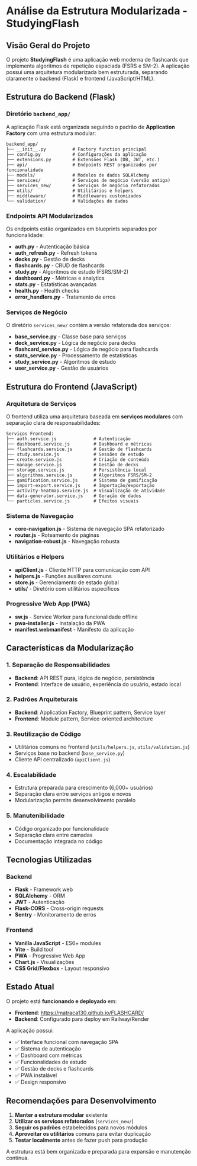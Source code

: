 # Análise da Estrutura Modularizada - StudyingFlash

## Visão Geral do Projeto

O projeto **StudyingFlash** é uma aplicação web moderna de flashcards que implementa algoritmos de repetição espaciada (FSRS e SM-2). A aplicação possui uma arquitetura modularizada bem estruturada, separando claramente o backend (Flask) e frontend (JavaScript/HTML).

## Estrutura do Backend (Flask)

### Diretório `backend_app/`

A aplicação Flask está organizada seguindo o padrão de **Application Factory** com uma estrutura modular:

```
backend_app/
├── __init__.py          # Factory function principal
├── config.py            # Configurações da aplicação
├── extensions.py        # Extensões Flask (DB, JWT, etc.)
├── api/                 # Endpoints REST organizados por funcionalidade
├── models/              # Modelos de dados SQLAlchemy
├── services/            # Serviços de negócio (versão antiga)
├── services_new/        # Serviços de negócio refatorados
├── utils/               # Utilitários e helpers
├── middleware/          # Middlewares customizados
└── validation/          # Validações de dados
```

### Endpoints API Modularizados

Os endpoints estão organizados em blueprints separados por funcionalidade:

- **auth.py** - Autenticação básica
- **auth_refresh.py** - Refresh tokens
- **decks.py** - Gestão de decks
- **flashcards.py** - CRUD de flashcards
- **study.py** - Algoritmos de estudo (FSRS/SM-2)
- **dashboard.py** - Métricas e analytics
- **stats.py** - Estatísticas avançadas
- **health.py** - Health checks
- **error_handlers.py** - Tratamento de erros

### Serviços de Negócio

O diretório `services_new/` contém a versão refatorada dos serviços:

- **base_service.py** - Classe base para serviços
- **deck_service.py** - Lógica de negócio para decks
- **flashcard_service.py** - Lógica de negócio para flashcards
- **stats_service.py** - Processamento de estatísticas
- **study_service.py** - Algoritmos de estudo
- **user_service.py** - Gestão de usuários

## Estrutura do Frontend (JavaScript)

### Arquitetura de Serviços

O frontend utiliza uma arquitetura baseada em **serviços modulares** com separação clara de responsabilidades:

```
Serviços Frontend:
├── auth.service.js              # Autenticação
├── dashboard.service.js         # Dashboard e métricas
├── flashcards.service.js        # Gestão de flashcards
├── study.service.js             # Sessões de estudo
├── create.service.js            # Criação de conteúdo
├── manage.service.js            # Gestão de decks
├── storage.service.js           # Persistência local
├── algorithms.service.js        # Algoritmos FSRS/SM-2
├── gamification.service.js      # Sistema de gamificação
├── import-export.service.js     # Importação/exportação
├── activity-heatmap.service.js  # Visualização de atividade
├── data-generator.service.js    # Geração de dados
└── particles.service.js         # Efeitos visuais
```

### Sistema de Navegação

- **core-navigation.js** - Sistema de navegação SPA refatorizado
- **router.js** - Roteamento de páginas
- **navigation-robust.js** - Navegação robusta

### Utilitários e Helpers

- **apiClient.js** - Cliente HTTP para comunicação com API
- **helpers.js** - Funções auxiliares comuns
- **store.js** - Gerenciamento de estado global
- **utils/** - Diretório com utilitários específicos

### Progressive Web App (PWA)

- **sw.js** - Service Worker para funcionalidade offline
- **pwa-installer.js** - Instalação da PWA
- **manifest.webmanifest** - Manifesto da aplicação

## Características da Modularização

### 1. Separação de Responsabilidades
- **Backend**: API REST pura, lógica de negócio, persistência
- **Frontend**: Interface de usuário, experiência do usuário, estado local

### 2. Padrões Arquiteturais
- **Backend**: Application Factory, Blueprint pattern, Service layer
- **Frontend**: Module pattern, Service-oriented architecture

### 3. Reutilização de Código
- Utilitários comuns no frontend (`utils/helpers.js`, `utils/validation.js`)
- Serviços base no backend (`base_service.py`)
- Cliente API centralizado (`apiClient.js`)

### 4. Escalabilidade
- Estrutura preparada para crescimento (6,000+ usuários)
- Separação clara entre serviços antigos e novos
- Modularização permite desenvolvimento paralelo

### 5. Manutenibilidade
- Código organizado por funcionalidade
- Separação clara entre camadas
- Documentação integrada no código

## Tecnologias Utilizadas

### Backend
- **Flask** - Framework web
- **SQLAlchemy** - ORM
- **JWT** - Autenticação
- **Flask-CORS** - Cross-origin requests
- **Sentry** - Monitoramento de erros

### Frontend
- **Vanilla JavaScript** - ES6+ modules
- **Vite** - Build tool
- **PWA** - Progressive Web App
- **Chart.js** - Visualizações
- **CSS Grid/Flexbox** - Layout responsivo

## Estado Atual

O projeto está **funcionando e deployado** em:
- **Frontend**: https://matraca130.github.io/FLASHCARD/
- **Backend**: Configurado para deploy em Railway/Render

A aplicação possui:
- ✅ Interface funcional com navegação SPA
- ✅ Sistema de autenticação
- ✅ Dashboard com métricas
- ✅ Funcionalidades de estudo
- ✅ Gestão de decks e flashcards
- ✅ PWA instalável
- ✅ Design responsivo

## Recomendações para Desenvolvimento

1. **Manter a estrutura modular** existente
2. **Utilizar os serviços refatorados** (`services_new/`)
3. **Seguir os padrões** estabelecidos para novos módulos
4. **Aproveitar os utilitários** comuns para evitar duplicação
5. **Testar localmente** antes de fazer push para produção

A estrutura está bem organizada e preparada para expansão e manutenção contínua.

